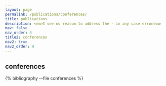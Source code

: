 ```yaml
---
layout: page
permalink: /publications/conferences/
title: publications
description: <em>I see no reason to address the - in any case erroneous - comments of your anonymous expert.</em> — Albert Einstein
nav: false
nav_order: 4
title2: conferences
nav2: true
nav2_order: 4
---
```


## conferences

<div class="publications">

{% bibliography --file conferences %}

</div>
